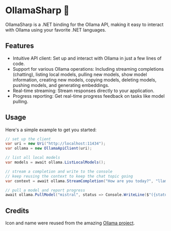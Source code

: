# OllamaSharp 🦙

OllamaSharp is a .NET binding for the Ollama API, making it easy to interact with Ollama using your favorite .NET languages.

## Features

- Intuitive API client: Set up and interact with Ollama in just a few lines of code.
- Support for various Ollama operations: Including streaming completions (chatting), listing local models, pulling new models, show model information, creating new models, copying models, deleting models, pushing models, and generating embeddings.
- Real-time streaming: Stream responses directly to your application.
- Progress reporting: Get real-time progress feedback on tasks like model pulling.

## Usage

Here's a simple example to get you started:

```csharp
// set up the client
var uri = new Uri("http://localhost:11434");
var ollama = new OllamaApiClient(uri);

// list all local models
var models = await ollama.ListLocalModels();

// stream a completion and write to the console
// keep reusing the context to keep the chat topic going
var context = await ollama.StreamCompletion("How are you today?", "llama2", context, stream => Console.WriteLine(stream.Response));

// pull a model and report progress
await ollama.PullModel("mistral", status => Console.WriteLine($"({status.Percent}%) {status.Status}"));
```

## Credits

Icon and name were reused from the amazing [Ollama project](https://github.com/jmorganca/ollama).
